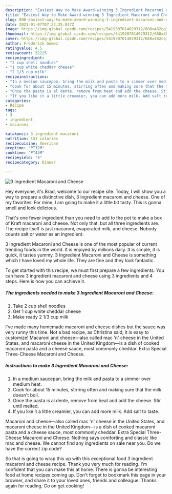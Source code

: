 ```yaml
---
description: "Easiest Way to Make Award-winning 3 Ingredient Macaroni and Cheese"
title: "Easiest Way to Make Award-winning 3 Ingredient Macaroni and Cheese"
slug: 808-easiest-way-to-make-award-winning-3-ingredient-macaroni-and-cheese
date: 2021-01-07T07:22:25.037Z
image: https://img-global.cpcdn.com/recipes/5419307014029312/680x482cq70/3-ingredient-macaroni-and-cheese-recipe-main-photo.jpg
thumbnail: https://img-global.cpcdn.com/recipes/5419307014029312/680x482cq70/3-ingredient-macaroni-and-cheese-recipe-main-photo.jpg
cover: https://img-global.cpcdn.com/recipes/5419307014029312/680x482cq70/3-ingredient-macaroni-and-cheese-recipe-main-photo.jpg
author: Frederick Gomez
ratingvalue: 4.5
reviewcount: 32225
recipeingredient:
- "2 cup shell noodles"
- "1 cup white cheddar cheese"
- "2 1/3 cup milk"
recipeinstructions:
- "In a medium saucepan, bring the milk and pasta to a simmer over medium heat."
- "Cook for about 15 minutes, stirring often and making sure that the milk doesn&#39;t boil."
- "Once the pasta is al dente, remove from heat and add the cheese. Stir until melted."
- "If you like it a little creamier, you can add more milk. Add salt to taste."
categories:
- Recipe
tags:
- 3
- ingredient
- macaroni

katakunci: 3 ingredient macaroni 
nutrition: 153 calories
recipecuisine: American
preptime: "PT32M"
cooktime: "PT43M"
recipeyield: "4"
recipecategory: Dinner

---
```



![3 Ingredient Macaroni and Cheese](https://img-global.cpcdn.com/recipes/5419307014029312/680x482cq70/3-ingredient-macaroni-and-cheese-recipe-main-photo.jpg)

Hey everyone, it's Brad, welcome to our recipe site. Today, I will show you a way to prepare a distinctive dish, 3 ingredient macaroni and cheese. One of my favorites. For mine, I am going to make it a little bit tasty. This is gonna smell and look delicious.

That&#39;s one fewer ingredient than you need to add to the pot to make a box of Kraft macaroni and cheese. Not only that, but all three ingredients are. The recipe itself is just macaroni, evaporated milk, and cheese. Nobody counts salt or water as an ingredient.

3 Ingredient Macaroni and Cheese is one of the most popular of current trending foods in the world. It is enjoyed by millions daily. It is simple, it is quick, it tastes yummy. 3 Ingredient Macaroni and Cheese is something which I have loved my whole life. They are fine and they look fantastic.


To get started with this recipe, we must first prepare a few ingredients. You can have 3 ingredient macaroni and cheese using 3 ingredients and 4 steps. Here is how you can achieve it.

<!--inarticleads1-->

##### The ingredients needed to make 3 Ingredient Macaroni and Cheese:

1. Take 2 cup shell noodles
1. Get 1 cup white cheddar cheese
1. Make ready 2 1/3 cup milk


I&#39;ve made many homemade macaroni and cheese dishes but the sauce was very runny this time. Not a bad recipe, as Christina said, it is easy to customize! Macaroni and cheese—also called mac &#39;n&#39; cheese in the United States, and macaroni cheese in the United Kingdom—is a dish of cooked macaroni pasta and a cheese sauce, most commonly cheddar. Extra Special Three-Cheese Macaroni and Cheese. 

<!--inarticleads2-->

##### Instructions to make 3 Ingredient Macaroni and Cheese:

1. In a medium saucepan, bring the milk and pasta to a simmer over medium heat.
1. Cook for about 15 minutes, stirring often and making sure that the milk doesn&#39;t boil.
1. Once the pasta is al dente, remove from heat and add the cheese. Stir until melted.
1. If you like it a little creamier, you can add more milk. Add salt to taste.


Macaroni and cheese—also called mac &#39;n&#39; cheese in the United States, and macaroni cheese in the United Kingdom—is a dish of cooked macaroni pasta and a cheese sauce, most commonly cheddar. Extra Special Three-Cheese Macaroni and Cheese. Nothing says comforting and classic like mac and cheese. We cannot find any ingredients on sale near you. Do we have the correct zip code? 

So that is going to wrap this up with this exceptional food 3 ingredient macaroni and cheese recipe. Thank you very much for reading. I'm confident that you can make this at home. There is gonna be interesting food at home recipes coming up. Don't forget to bookmark this page in your browser, and share it to your loved ones, friends and colleague. Thanks again for reading. Go on get cooking!
